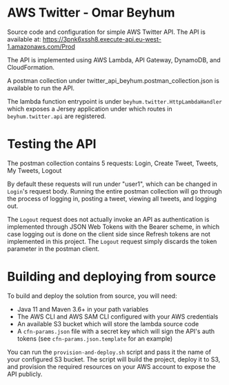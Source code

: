 # AWS Twitter - Omar Beyhum

Source code and configuration for simple AWS Twitter API.
The API is available at: https://3pnk6xssh8.execute-api.eu-west-1.amazonaws.com/Prod

The API is implemented using AWS Lambda, API Gateway, DynamoDB, and CloudFormation.

A postman collection under twitter_api_beyhum.postman_collection.json is available to run the API.

The lambda function entrypoint is under `beyhum.twitter.HttpLambdaHandler` which exposes a Jersey application under which routes in `beyhum.twitter.api` are registered.

# Testing the API
The postman collection contains 5 requests:
Login, Create Tweet, Tweets, My Tweets, Logout

By default these requests will run under "user1", which can be changed in `Login`'s request body.
Running the entire postman collection will go through the process of logging in, posting a tweet, viewing all tweets, and logging out.

The `Logout` request does not actually invoke an API as authentication is implemented through JSON Web Tokens with the Bearer scheme, in which case logging out is done on the client side since Refresh tokens are not implemented in this project.
The `Logout` request simply discards the token parameter in the postman client.

# Building and deploying from source
To build and deploy the solution from source, you will need:
- Java 11 and Maven 3.6+ in your path variables
- The AWS CLI and AWS SAM CLI configured with your AWS credentials
- An available S3 bucket which will store the lambda source code
- A `cfn-params.json` file with a secret key which will sign the API's auth tokens (see `cfn-params.json.template` for an example)

You can run the `provision-and-deploy.sh` script and pass it the name of your configured S3 bucket.
The script will build the project, deploy it to S3, and provision the required resources on your AWS account to expose the API publicly.